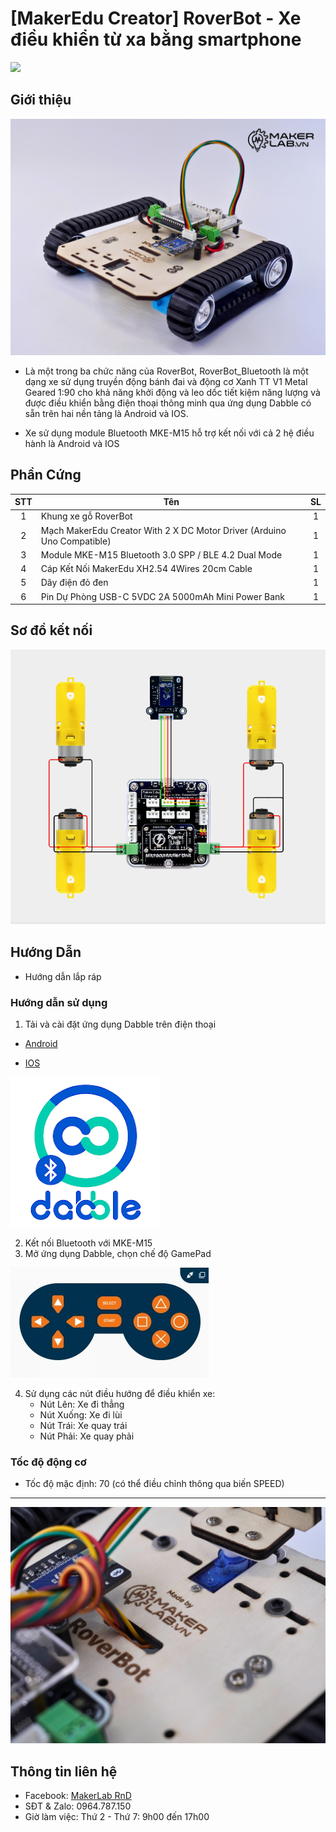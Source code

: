 # [MakerEdu Creator] RoverBot - Xe điều khiển từ xa bằng smartphone

![](/image/bluetooth_title.png)

## Giới thiệu

![](/image/h_bluetooth_truocCheoTrai_logo.jpg)

- Là một trong ba chức năng của RoverBot, RoverBot_Bluetooth là một dạng xe sử dụng truyền động bánh đai và động cơ Xanh TT V1 Metal Geared 1:90 cho khả năng khởi động và leo dốc tiết kiệm năng lượng và được điều khiển bằng điện thoại thông minh qua ứng dụng Dabble có sẵn trên hai nền tảng là Android và IOS.

- Xe sử dụng module Bluetooth MKE-M15 hỗ trợ kết nối với cả 2 hệ điều hành là Android và IOS  

## Phần Cứng

| STT | Tên                                                                     | SL |
|:---:|-------------------------------------------------------------------------|:--:|
|  1  | Khung xe gỗ RoverBot                                                    |  1 |
|  2  | Mạch MakerEdu Creator With 2 X DC Motor Driver (Arduino Uno Compatible) |  1 |
|  3  | Module MKE-M15 Bluetooth 3.0 SPP / BLE 4.2 Dual Mode                    |  1 |
|  4  | Cáp Kết Nối MakerEdu XH2.54 4Wires 20cm Cable                           |  1 |
|  5  | Dây điện đỏ đen                                                         |  1 |
|  6  | Pin Dự Phòng USB-C 5VDC 2A 5000mAh Mini Power Bank                      |  1 |

## Sơ đồ kết nối

![](/image/cirkit_Roverbot_bluetooth.png)

## Hướng Dẫn

- Hướng dẫn lắp ráp  

### Hướng dẫn sử dụng

1. Tải và cài đặt ứng dụng Dabble trên điện thoại

- <a href="https://play.google.com/store/apps/details?id=io.dabbleapp&hl=vi&gl=US">Android</a>

- [IOS](https://apps.apple.com/us/app/dabble-bluetooth-controller/id1472734455)  
<img src="../../image/dabbleicon.png">  

2. Kết nối Bluetooth với MKE-M15
3. Mở ứng dụng Dabble, chọn chế độ GamePad
<img src="../../image/gamepad.png">

4. Sử dụng các nút điều hướng để điều khiển xe:
   - Nút Lên: Xe đi thẳng
   - Nút Xuống: Xe đi lùi
   - Nút Trái: Xe quay trái
   - Nút Phải: Xe quay phải

### Tốc độ động cơ

- Tốc độ mặc định: 70 (có thể điều chỉnh thông qua biến SPEED)

---

![](/image/full_author.jpg)

## Thông tin liên hệ

- Facebook: [MakerLab RnD](https://www.facebook.com/makerlabvn)
- SĐT & Zalo: 0964.787.150
- Giờ làm việc: Thứ 2 - Thứ 7: 9h00 đến 17h00
